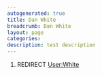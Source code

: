 ```yaml
---
autogenerated: true
title: Dan White
breadcrumb: Dan White
layout: page
categories: 
description: test description
---
```


1.  REDIRECT [User:White](User_White )
